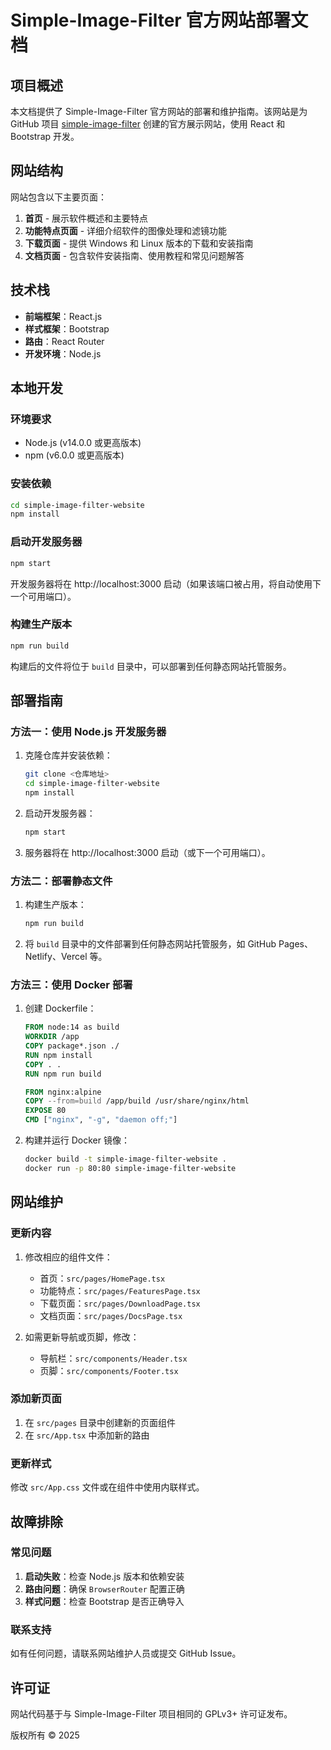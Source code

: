 # Simple-Image-Filter 官方网站部署文档

## 项目概述

本文档提供了 Simple-Image-Filter 官方网站的部署和维护指南。该网站是为 GitHub 项目 [simple-image-filter](https://github.com/dependon/simple-image-filter) 创建的官方展示网站，使用 React 和 Bootstrap 开发。

## 网站结构

网站包含以下主要页面：

1. **首页** - 展示软件概述和主要特点
2. **功能特点页面** - 详细介绍软件的图像处理和滤镜功能
3. **下载页面** - 提供 Windows 和 Linux 版本的下载和安装指南
4. **文档页面** - 包含软件安装指南、使用教程和常见问题解答

## 技术栈

- **前端框架**：React.js
- **样式框架**：Bootstrap
- **路由**：React Router
- **开发环境**：Node.js

## 本地开发

### 环境要求

- Node.js (v14.0.0 或更高版本)
- npm (v6.0.0 或更高版本)

### 安装依赖

```bash
cd simple-image-filter-website
npm install
```

### 启动开发服务器

```bash
npm start
```

开发服务器将在 http://localhost:3000 启动（如果该端口被占用，将自动使用下一个可用端口）。

### 构建生产版本

```bash
npm run build
```

构建后的文件将位于 `build` 目录中，可以部署到任何静态网站托管服务。

## 部署指南

### 方法一：使用 Node.js 开发服务器

1. 克隆仓库并安装依赖：
   ```bash
   git clone <仓库地址>
   cd simple-image-filter-website
   npm install
   ```

2. 启动开发服务器：
   ```bash
   npm start
   ```

3. 服务器将在 http://localhost:3000 启动（或下一个可用端口）。

### 方法二：部署静态文件

1. 构建生产版本：
   ```bash
   npm run build
   ```

2. 将 `build` 目录中的文件部署到任何静态网站托管服务，如 GitHub Pages、Netlify、Vercel 等。

### 方法三：使用 Docker 部署

1. 创建 Dockerfile：
   ```dockerfile
   FROM node:14 as build
   WORKDIR /app
   COPY package*.json ./
   RUN npm install
   COPY . .
   RUN npm run build

   FROM nginx:alpine
   COPY --from=build /app/build /usr/share/nginx/html
   EXPOSE 80
   CMD ["nginx", "-g", "daemon off;"]
   ```

2. 构建并运行 Docker 镜像：
   ```bash
   docker build -t simple-image-filter-website .
   docker run -p 80:80 simple-image-filter-website
   ```

## 网站维护

### 更新内容

1. 修改相应的组件文件：
   - 首页：`src/pages/HomePage.tsx`
   - 功能特点：`src/pages/FeaturesPage.tsx`
   - 下载页面：`src/pages/DownloadPage.tsx`
   - 文档页面：`src/pages/DocsPage.tsx`

2. 如需更新导航或页脚，修改：
   - 导航栏：`src/components/Header.tsx`
   - 页脚：`src/components/Footer.tsx`

### 添加新页面

1. 在 `src/pages` 目录中创建新的页面组件
2. 在 `src/App.tsx` 中添加新的路由

### 更新样式

修改 `src/App.css` 文件或在组件中使用内联样式。

## 故障排除

### 常见问题

1. **启动失败**：检查 Node.js 版本和依赖安装
2. **路由问题**：确保 `BrowserRouter` 配置正确
3. **样式问题**：检查 Bootstrap 是否正确导入

### 联系支持

如有任何问题，请联系网站维护人员或提交 GitHub Issue。

## 许可证

网站代码基于与 Simple-Image-Filter 项目相同的 GPLv3+ 许可证发布。

版权所有 © 2025

